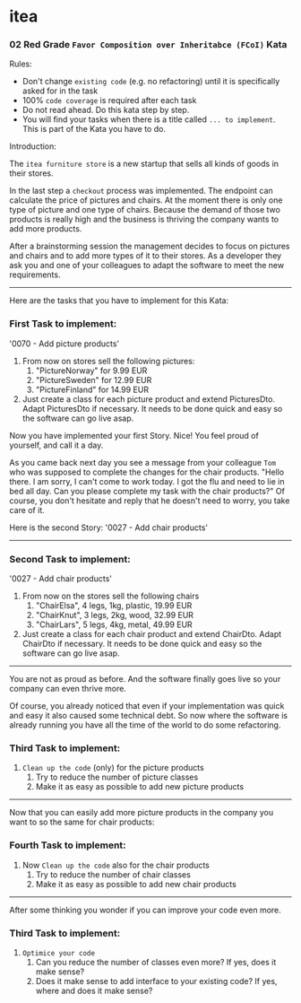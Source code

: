 # itea
### 02 Red Grade `Favor Composition over Inheritabce (FCoI)` Kata

Rules:

* Don't change `existing code` (e.g. no refactoring) until it is specifically asked for in the task
* 100% `code coverage` is required after each task
* Do not read ahead. Do this kata step by step.
* You will find your tasks when there is a title called `... to implement`. This is part of the Kata you have to do.


Introduction:

The `itea furniture store` is a new startup that sells all kinds of goods in their stores.

In the last step a `checkout` process was implemented. The endpoint can calculate the price of pictures
and chairs. At the moment there is only one type of picture and one type of chairs. Because the demand of those two
products is really high and the business is thriving the company wants to add more products.

After a brainstorming session the management decides to focus on pictures and chairs and to add more types of it to their
stores. As a developer they ask you and one of your colleagues to adapt the software to meet the new requirements.

-----
Here are the tasks that you have to implement for this Kata:

### First Task to implement:

'0070 - Add picture products' 
   1. From now on stores sell the following pictures:
      1. "PictureNorway" for 9.99 EUR
      2. "PictureSweden" for 12.99 EUR
      3. "PictureFinland" for 14.99 EUR
   2. Just create a class for each picture product and extend PicturesDto. Adapt PicturesDto if necessary. It needs to be done quick and easy so the software can go live asap.

Now you have implemented your first Story. Nice! 
You feel proud of yourself, and call it a day.

As you came back next day you see a message from your colleague `Tom` who was supposed to complete the changes for the chair products.
"Hello there. I am sorry, I can't come to work today. I got the flu and need to lie in bed all day. Can you please complete my task with the chair products?"
Of course, you don't hesitate and reply that he doesn't need to worry, you take care of it.

Here is the second Story: '0027 - Add chair products'

----

### Second Task to implement:

'0027 - Add chair products'
   1. From now on the stores sell the following chairs
      1. "ChairElsa", 4 legs, 1kg, plastic, 19.99 EUR
      2. "ChairKnut", 3 legs, 2kg, wood, 32.99 EUR
      3. "ChairLars", 5 legs, 4kg, metal, 49.99 EUR
   2. Just create a class for each chair product and extend ChairDto. Adapt ChairDto if necessary. It needs to be done quick and easy so the software can go live asap.

---

You are not as proud as before. And the software finally goes live so your company can even thrive more.

Of course, you already noticed that even if your implementation was quick and easy it also caused some technical debt.
So now where the software is already running you have all the time of the world to do some refactoring.

### Third Task to implement:

1. `Clean up the code` (only) for the picture products
   1. Try to reduce the number of picture classes
   2. Make it as easy as possible to add new picture products

---

Now that you can easily add more picture products in the company you want to so the same for chair products:

### Fourth Task to implement:

1. Now `Clean up the code` also for the chair products
   1. Try to reduce the number of chair classes
   2. Make it as easy as possible to add new chair products

---

After some thinking you wonder if you can improve your code even more.

### Third Task to implement:

1. `Optimice your code`
   1. Can you reduce the number of classes even more? If yes, does it make sense?
   2. Does it make sense to add interface to your existing code? If yes, where and does it make sense?